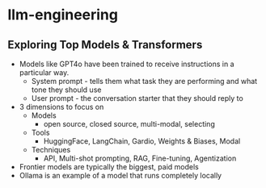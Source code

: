 # llm-engineering

## Exploring Top Models & Transformers
* Models like GPT4o have been trained to receive instructions in a particular way.
  * System prompt - tells them what task they are performing and what tone they should use
  * User prompt - the conversation starter that they should reply to
* 3 dimensions to focus on
  * Models
    * open source, closed source, multi-modal, selecting
  * Tools
    * HuggingFace, LangChain, Gardio, Weights & Biases, Modal
  * Techniques
    * API, Multi-shot prompting, RAG, Fine-tuning, Agentization
* Frontier models are typically the biggest, paid models
* Ollama is an example of a model that runs completely locally